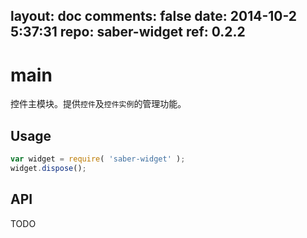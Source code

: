 layout: doc
comments: false
date: 2014-10-2 5:37:31
repo: saber-widget
ref: 0.2.2
---

# main

控件主模块。提供`控件`及`控件实例`的管理功能。


## Usage

``` javascript
var widget = require( 'saber-widget' );
widget.dispose();
```

## API

TODO

